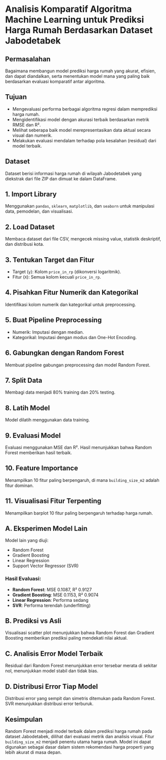 
# Analisis Komparatif Algoritma Machine Learning untuk Prediksi Harga Rumah Berdasarkan Dataset Jabodetabek

## Permasalahan
Bagaimana membangun model prediksi harga rumah yang akurat, efisien, dan dapat diandalkan, serta menentukan model mana yang paling baik berdasarkan evaluasi komparatif antar algoritma.

## Tujuan
- Mengevaluasi performa berbagai algoritma regresi dalam memprediksi harga rumah.
- Mengidentifikasi model dengan akurasi terbaik berdasarkan metrik RMSE dan R².
- Melihat seberapa baik model merepresentasikan data aktual secara visual dan numerik.
- Melakukan evaluasi mendalam terhadap pola kesalahan (residual) dari model terbaik.

## Dataset
Dataset berisi informasi harga rumah di wilayah Jabodetabek yang diekstrak dari file ZIP dan dimuat ke dalam DataFrame.

## 1. Import Library
Menggunakan `pandas`, `sklearn`, `matplotlib`, dan `seaborn` untuk manipulasi data, pemodelan, dan visualisasi.

## 2. Load Dataset
Membaca dataset dari file CSV, mengecek missing value, statistik deskriptif, dan distribusi kota.

## 3. Tentukan Target dan Fitur
- Target (`y`): Kolom `price_in_rp` (dikonversi logaritmik).
- Fitur (`X`): Semua kolom kecuali `price_in_rp`.

## 4. Pisahkan Fitur Numerik dan Kategorikal
Identifikasi kolom numerik dan kategorikal untuk preprocessing.

## 5. Buat Pipeline Preprocessing
- Numerik: Imputasi dengan median.
- Kategorikal: Imputasi dengan modus dan One-Hot Encoding.

## 6. Gabungkan dengan Random Forest
Membuat pipeline gabungan preprocessing dan model Random Forest.

## 7. Split Data
Membagi data menjadi 80% training dan 20% testing.

## 8. Latih Model
Model dilatih menggunakan data training.

## 9. Evaluasi Model
Evaluasi menggunakan MSE dan R². Hasil menunjukkan bahwa Random Forest memberikan hasil terbaik.

## 10. Feature Importance
Menampilkan 10 fitur paling berpengaruh, di mana `building_size_m2` adalah fitur dominan.

## 11. Visualisasi Fitur Terpenting
Menampilkan barplot 10 fitur paling berpengaruh terhadap harga rumah.

## A. Eksperimen Model Lain
Model lain yang diuji:
- Random Forest
- Gradient Boosting
- Linear Regression
- Support Vector Regressor (SVR)

### Hasil Evaluasi:
- **Random Forest**: MSE 0.1087, R² 0.9127
- **Gradient Boosting**: MSE 0.1153, R² 0.9074
- **Linear Regression**: Performa sedang
- **SVR**: Performa terendah (underfitting)

## B. Prediksi vs Asli
Visualisasi scatter plot menunjukkan bahwa Random Forest dan Gradient Boosting memberikan prediksi paling mendekati nilai aktual.

## C. Analisis Error Model Terbaik
Residual dari Random Forest menunjukkan error tersebar merata di sekitar nol, menunjukkan model stabil dan tidak bias.

## D. Distribusi Error Tiap Model
Distribusi error yang sempit dan simetris ditemukan pada Random Forest. SVR menunjukkan distribusi error terburuk.

## Kesimpulan
Random Forest menjadi model terbaik dalam prediksi harga rumah pada dataset Jabodetabek, dilihat dari evaluasi metrik dan analisis visual. Fitur `building_size_m2` menjadi penentu utama harga rumah. Model ini dapat digunakan sebagai dasar dalam sistem rekomendasi harga properti yang lebih akurat di masa depan.

